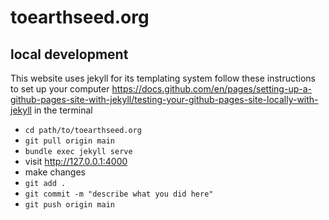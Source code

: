 # toearthseed.org
## local development
This website uses jekyll for its templating system
follow these instructions to set up your computer https://docs.github.com/en/pages/setting-up-a-github-pages-site-with-jekyll/testing-your-github-pages-site-locally-with-jekyll
in the terminal
* `cd path/to/toearthseed.org`
* `git pull origin main`
* `bundle exec jekyll serve`
* visit http://127.0.0.1:4000
* make changes
* `git add .`
* `git commit -m "describe what you did here"`
* `git push origin main` 